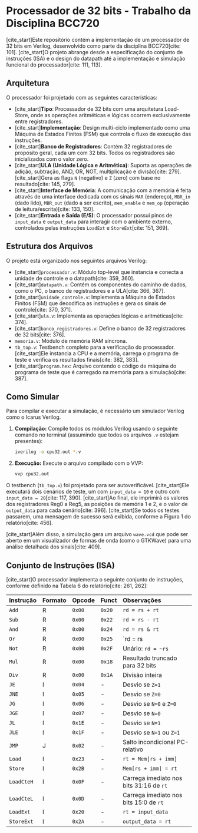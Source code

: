 # Processador de 32 bits - Trabalho da Disciplina BCC720

[cite_start]Este repositório contém a implementação de um processador de 32 bits em Verilog, desenvolvido como parte da disciplina BCC720[cite: 101]. [cite_start]O projeto abrange desde a especificação do conjunto de instruções (ISA) e o design do datapath até a implementação e simulação funcional do processador[cite: 111, 113].

## Arquitetura

O processador foi projetado com as seguintes características:

* [cite_start]**Tipo**: Processador de 32 bits com uma arquitetura Load-Store, onde as operações aritméticas e lógicas ocorrem exclusivamente entre registradores.
* [cite_start]**Implementação**: Design multi-ciclo implementado como uma Máquina de Estados Finitos (FSM) que controla o fluxo de execução das instruções.
* [cite_start]**Banco de Registradores**: Contém 32 registradores de propósito geral, cada um com 32 bits. Todos os registradores são inicializados com o valor zero.
* [cite_start]**ULA (Unidade Lógica e Aritmética)**: Suporta as operações de adição, subtração, AND, OR, NOT, multiplicação e divisão[cite: 279]. [cite_start]Gera as flags `N` (negativo) e `Z` (zero) com base no resultado[cite: 145, 279].
* [cite_start]**Interface de Memória**: A comunicação com a memória é feita através de uma interface dedicada com os sinais `MAR` (endereço), `MBR_in` (dado lido), `MBR_out` (dado a ser escrito), `mem_enable` e `mem_op` (operação de leitura/escrita)[cite: 133, 150].
* [cite_start]**Entrada e Saída (E/S)**: O processador possui pinos de `input_data` e `output_data` para interagir com o ambiente externo, controlados pelas instruções `LoadExt` e `StoreExt`[cite: 151, 369].

## Estrutura dos Arquivos

O projeto está organizado nos seguintes arquivos Verilog:

* [cite_start]`processador.v`: Módulo top-level que instancia e conecta a unidade de controle e o datapath[cite: 359, 360].
* [cite_start]`datapath.v`: Contém os componentes do caminho de dados, como o PC, o banco de registradores e a ULA[cite: 366, 367].
* [cite_start]`unidade_controle.v`: Implementa a Máquina de Estados Finitos (FSM) que decodifica as instruções e gera os sinais de controle[cite: 370, 371].
* [cite_start]`ula.v`: Implementa as operações lógicas e aritméticas[cite: 374].
* [cite_start]`banco_registradores.v`: Define o banco de 32 registradores de 32 bits[cite: 376].
* `memoria.v`: Módulo de memória RAM síncrona.
* `tb_top.v`: Testbench completo para a verificação do processador. [cite_start]Ele instancia a CPU e a memória, carrega o programa de teste e verifica os resultados finais[cite: 382, 383].
* [cite_start]`program.hex`: Arquivo contendo o código de máquina do programa de teste que é carregado na memória para a simulação[cite: 387].

## Como Simular

Para compilar e executar a simulação, é necessário um simulador Verilog como o Icarus Verilog.

1.  **Compilação:**
    Compile todos os módulos Verilog usando o seguinte comando no terminal (assumindo que todos os arquivos `.v` estejam presentes):
    ```bash
    iverilog -o cpu32.out *.v
    ```

2.  **Execução:**
    Execute o arquivo compilado com o VVP:
    ```bash
    vvp cpu32.out
    ```

O testbench (`tb_top.v`) foi projetado para ser autoverificável. [cite_start]Ele executará dois cenários de teste, um com `input_data = 10` e outro com `input_data = 20`[cite: 117, 390]. [cite_start]Ao final, ele imprimirá os valores dos registradores Reg0 a Reg5, as posições de memória 1 e 2, e o valor de `output_data` para cada cenário[cite: 396]. [cite_start]Se todos os testes passarem, uma mensagem de sucesso será exibida, conforme a Figura 1 do relatório[cite: 456].

[cite_start]Além disso, a simulação gera um arquivo `wave.vcd` que pode ser aberto em um visualizador de formas de onda (como o GTKWave) para uma análise detalhada dos sinais[cite: 409].

## Conjunto de Instruções (ISA)

[cite_start]O processador implementa o seguinte conjunto de instruções, conforme definido na Tabela 6 do relatório[cite: 261, 262]:

| Instrução  | Formato | Opcode   | Funct    | Observações                                     |
| :--------- | :------ | :------- | :------- | :---------------------------------------------- |
| `Add`      | R       | `0x00`   | `0x20`   | `rd = rs + rt`                                  |
| `Sub`      | R       | `0x00`   | `0x22`   | `rd = rs - rt`                                  |
| `And`      | R       | `0x00`   | `0x24`   | `rd = rs & rt`                                  |
| `Or`       | R       | `0x00`   | `0x25`   | `rd = rs | rt`                                  |
| `Not`      | R       | `0x00`   | `0x2F`   | Unário: `rd = ~rs`                              |
| `Mul`      | R       | `0x00`   | `0x18`   | Resultado truncado para 32 bits                 |
| `Div`      | R       | `0x00`   | `0x1A`   | Divisão inteira                                 |
| `JE`       | I       | `0x04`   | -        | Desvio se `Z=1`                                 |
| `JNE`      | I       | `0x05`   | -        | Desvio se `Z=0`                                 |
| `JG`       | I       | `0x06`   | -        | Desvio se `N=0` e `Z=0`                         |
| `JGE`      | I       | `0x07`   | -        | Desvio se `N=0`                                 |
| `JL`       | I       | `0x1E`   | -        | Desvio se `N=1`                                 |
| `JLE`      | I       | `0x1F`   | -        | Desvio se `N=1` ou `Z=1`                        |
| `JMP`      | J       | `0x02`   | -        | Salto incondicional PC-relativo                 |
| `Load`     | I       | `0x23`   | -        | `rt = Mem[rs + imm]`                            |
| `Store`    | I       | `0x2B`   | -        | `Mem[rs + imm] = rt`                            |
| `LoadCteH` | I       | `0x0F`   | -        | Carrega imediato nos bits 31:16 de `rt`         |
| `LoadCteL` | I       | `0x0D`   | -        | Carrega imediato nos bits 15:0 de `rt`          |
| `LoadExt`  | I       | `0x20`   | -        | `rt = input_data`                               |
| `StoreExt` | I       | `0x2A`   | -        | `output_data = rt`                              |